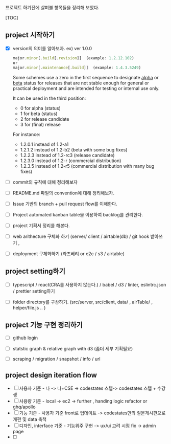 프로젝트 하기전에 살펴볼 항목들을 정리해 보았다.

[TOC]



## project 시작하기

- [x] version의 의미를 알아보자. ex) ver 1.0.0

  ```javascript
  major.minor[.build[.revision]]  (example: 1.2.12.102)
  or
  major.minor[.maintenance[.build]]  (example: 1.4.3.5249)
  ```

  Some schemes use a zero in the first sequence to designate [alpha](https://en.wikipedia.org/wiki/Alpha_test) or [beta](https://en.wikipedia.org/wiki/Betaware) status for releases that are not stable enough for general or practical deployment and are intended for testing or internal use only.

  It can be used in the third position:

  - 0 for alpha (status)
  - 1 for beta (status)
  - 2 for release candidate
  - 3 for (final) release

  For instance:

  - 1.2.0.1 instead of 1.2-a1
  - 1.2.1.2 instead of 1.2-b2 (beta with some bug fixes)
  - 1.2.2.3 instead of 1.2-rc3 (release candidate)
  - 1.2.3.0 instead of 1.2-r (commercial distribution)
  - 1.2.3.5 instead of 1.2-r5 (commercial distribution with many bug fixes)



- [ ] commit의 규칙에 대해 정리해보자
- [ ] README.md 파일의 convention에 대해 정리해보자.
- [ ] Issue 기반의 branch + pull request flow를 이해한다. 
- [ ] Project automated kanban table을 이용하여 backlog를 관리한다.
- [ ] project 기획서 정리를 해본다.
- [ ] web arithecture 구체화 하기 (server/ client / airtable(db) / git hook 받아쓰기 ,
- [ ] deployment 구체화하기 (라즈베리 or e2c / s3 / airtable) 



## project setting하기

- [ ] typescript / react(CRA를 사용하지 않는다.) / babel /  d3 / linter, eslintrc.json / prettier setting하기
- [ ] folder directory를 구상하기. (src/server, src/client, data/ , airTable/ , helper/file.js .. )



## project 기능 구현 정리하기

- [ ] github login
- [ ] statstic graph & relative graph with d3 (좀더 세부 기획필요)
- [ ] scraping / migration / snapshot / info / url



## project design iteration flow

- [ ] 사용자 기준 - 나 -> 나+CSE -> codestates 스텝-> codestates 스텝 + 수강생
- [ ] 사용량 기준 - local ->  ec2 -> further , handing logic refactor or ghq/apollo
- [ ] 기능 기준 - 사용자 기준 front로 업데이트 -> codestates만의 질문게시판으로 개편 및 data 축척
- [ ] 디자인, interface 기준 - 기능위주 구현 -> ux/ui 고려 시점 fix -> admin page
- [ ] 